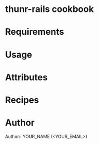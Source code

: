 # thunr-rails cookbook

# Requirements

# Usage

# Attributes

# Recipes

# Author

Author:: YOUR_NAME (<YOUR_EMAIL>)
